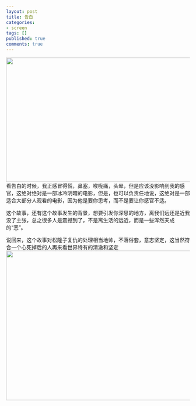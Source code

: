 ```yaml
---
layout: post
title: 告白
categories:
- screen
tags: []
published: true
comments: true
---
```

<p><img class="alignnone" title="1" src="http://walkerwzy.info/img/movie/p817619067.jpg" alt="" width="600" height="340" />看告白的时候，我正感冒得慌，鼻塞，喉咙痛，头晕，但是应该没影响到我的感官，这绝对绝对是一部冰冷阴暗的电影，但是，也可以负责任地说，这绝对是一部适合大部分人观看的电影，因为他是要你思考，而不是要让你感官不适。</p>

<p>这个故事，还有这个故事发生的背景，想要引发你深思的地方，离我们远还是近我没了主张，总之很多人是震撼到了，不是离生活的远近，而是一些浑然天成的“恶”。</p>

<p>说回来，这个故事对松隆子复仇的处理相当地帅，不落俗套，意志坚定，这当然符合一个心死掉后的人再来看世界特有的清澈和坚定
<img class="alignnone" title="2" src="http://walkerwzy.info/img/movie/p676113919.jpg" alt="" width="580" height="409" /></p>
